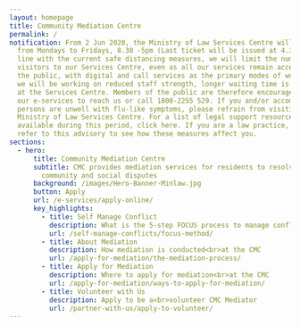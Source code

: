```yaml
---
layout: homepage
title: Community Mediation Centre
permalink: /
notification: From 2 Jun 2020, the Ministry of Law Services Centre will operate
  from Mondays to Fridays, 8.30 -5pm (Last ticket will be issued at 4.30pm). In
  line with the current safe distancing measures, we will limit the number of
  visitors to our Services Centre, even as all our services remain accessible to
  the public, with digital and call services as the primary modes of working. As
  we will be working on reduced staff strength, longer waiting time is expected
  at the Services Centre. Members of the public are therefore encouraged to use
  our e-services to reach us or call 1800-2255 529. If you and/or accompanying
  persons are unwell with flu-like symptoms, please refrain from visiting the
  Ministry of Law Services Centre. For a list of legal support resources
  available during this period, click here. If you are a law practice, please
  refer to this advisory to see how these measures affect you.
sections:
  - hero:
      title: Community Mediation Centre
      subtitle: CMC provides mediation services for residents to resolve relational,
        community and social disputes
      background: /images/Hero-Banner-Minlaw.jpg
      button: Apply
      url: /e-services/apply-online/
      key_highlights:
        - title: Self Manage Conflict
          description: What is the 5-step FOCUS process to manage conflict
          url: /self-manage-conflicts/focus-method/
        - title: About Mediation
          description: How mediation is conducted<br>at the CMC
          url: /apply-for-mediation/the-mediation-process/
        - title: Apply for Mediation
          description: Where to apply for mediation<br>at the CMC
          url: /apply-for-mediation/ways-to-apply-for-mediation/
        - title: Volunteer with Us
          description: Apply to be a<br>volunteer CMC Mediator
          url: /partner-with-us/apply-to-volunteer/
---
```

